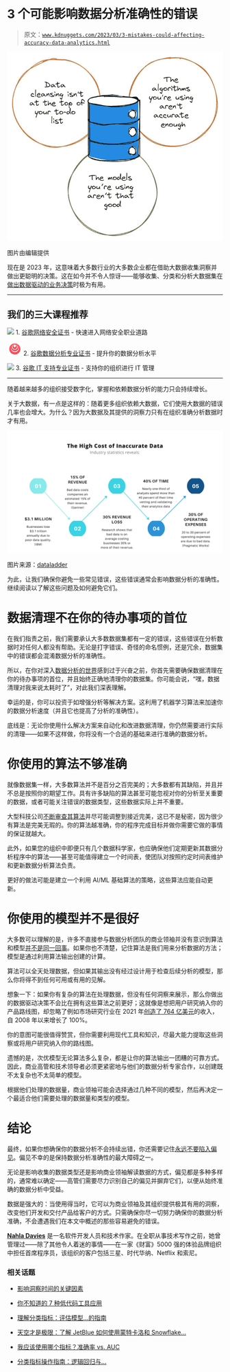 # 3 个可能影响数据分析准确性的错误

> 原文：[`www.kdnuggets.com/2023/03/3-mistakes-could-affecting-accuracy-data-analytics.html`](https://www.kdnuggets.com/2023/03/3-mistakes-could-affecting-accuracy-data-analytics.html)

![3 个可能影响数据分析准确性的错误](img/f781692c908991daa71724108d172f3d.png)

图片由编辑提供

现在是 2023 年，这意味着大多数行业的大多数企业都在借助大数据收集洞察并做出更聪明的决策。这在如今并不令人惊讶——能够收集、分类和分析大数据集在[做出数据驱动的业务决策](https://www.kdnuggets.com/2019/04/psu-make-better-data-driven-business-decisions.html)时极为有用。

* * *

## 我们的三大课程推荐

![](img/0244c01ba9267c002ef39d4907e0b8fb.png) 1\. [谷歌网络安全证书](https://www.kdnuggets.com/google-cybersecurity) - 快速进入网络安全职业道路

![](img/e225c49c3c91745821c8c0368bf04711.png) 2\. [谷歌数据分析专业证书](https://www.kdnuggets.com/google-data-analytics) - 提升你的数据分析水平

![](img/0244c01ba9267c002ef39d4907e0b8fb.png) 3\. [谷歌 IT 支持专业证书](https://www.kdnuggets.com/google-itsupport) - 支持你的组织进行 IT 管理

* * *

随着越来越多的组织接受数字化，掌握和依赖数据分析的能力只会持续增长。

关于大数据，有一点是这样的：随着更多组织依赖大数据，它们使用大数据的错误几率也会增大。为什么？因为大数据及其提供的洞察力只有在组织准确分析数据时才有用。

![3 个可能影响数据分析准确性的错误](img/c108f5b23f742ab9adf4a01988021f1a.png)

图片来源：[dataladder](https://dataladder.com/what-is-data-accuracy/)

为此，让我们确保你避免一些常见错误，这些错误通常会影响数据分析的准确性。继续阅读以了解这些问题及如何避免它们。

# 数据清理不在你的待办事项的首位

在我们指责之前，我们需要承认大多数数据集都有一定的错误，这些错误在分析数据时对任何人都没有帮助。无论是打字错误、奇怪的命名惯例，还是冗余，数据集中的错误都会混淆数据分析的准确性。

所以，在你对深入[数据分析的世界](https://www.nitorinfotech.com/blog/insights-on-diving-into-data-analytics/)感到过于兴奋之前，你首先需要确保数据清理在你的待办事项的首位，并且始终正确地清理你的数据集。你可能会说，“嘿，数据清理对我来说太耗时了”，对此我们深表理解。

幸运的是，你可以投资于如增强分析等解决方案。这利用了机器学习算法来加速你的数据分析速度（并且它也提高了分析的准确性）。

底线是：无论你使用什么解决方案来自动化和改进数据清理，你仍然需要进行实际的清理——如果不这样做，你将没有一个合适的基础来进行准确的数据分析。

# 你使用的算法不够准确

就像数据集一样，大多数算法并不是百分之百完美的；大多数都有其缺陷，并且并不总是按照你的期望工作。具有许多缺陷的算法甚至可能忽视对你的分析至关重要的数据，或者可能关注错误的数据类型，这些数据实际上并不重要。

大型科技公司[不断审查其算法](https://www.pewresearch.org/internet/2022/03/17/mixed-views-about-social-media-companies-using-algorithms-to-find-false-information/)并尽可能调整到接近完美，这已不是秘密，因为很少有算法是完美无瑕的。你的算法越准确，你的程序完成目标并做你需要它做的事情的保证就越大。

此外，如果您的组织中即便只有几个数据科学家，也应确保他们定期更新其数据分析程序中的算法——甚至可能值得建立一个时间表，使团队对按照约定时间表维护和更新数据分析算法负责。

更好的做法可能是建立一个利用 AI/ML 基础算法的策略，这些算法应能自动更新。

# 你使用的模型并不是很好

大多数可以理解的是，许多不直接参与数据分析团队的商业领袖并没有意识到算法和模型[并不是同一回事](https://financetrain.com/difference-between-model-and-algorithm)。如果你也不清楚，记住算法是我们用来分析数据的方法；模型是通过利用算法输出创建的计算。

算法可以全天处理数据，但如果其输出没有经过设计用于检查后续分析的模型，那么你将得不到任何可用或有用的见解。

想象一下：如果你有复杂的算法在处理数据，但没有任何洞察来展示，那么你做出的数据驱动决策不会比在拥有这些算法之前更好；这就像是想把用户研究纳入你的产品路线图，却忽略了例如市场研究行业在 2021 年[创造了 764 亿美元](https://blog.heymarvin.com/2022/07/20/how-to-build-user-research-into-your-product-roadmap/)的收入，自 2008 年以来增长了 100%。

你的意图可能很值得赞赏，但你需要利用现代工具和知识，尽最大能力提取这些洞察或将用户研究纳入你的路线图。

遗憾的是，次优模型无论算法多么复杂，都是让你的算法输出一团糟的可靠方式。因此，商业高管和技术领导者必须更紧密地与他们的数据分析专家合作，以创建既不太复杂也不太简单的模型。

根据他们处理的数据量，商业领袖可能会选择通过几种不同的模型，然后再决定一个最适合他们需要处理的数据量和类型的模型。

# 结论

最终，如果你想确保你的数据分析不会持续出错，你还需要记住[永远不要陷入偏见](https://www.codecademy.com/article/bias-in-data-analysis)。偏见不幸的是保持数据分析准确性的最大障碍之一。

无论是影响收集的数据类型还是影响商业领袖解读数据的方式，偏见都是多种多样的，通常难以确定——高管们需要尽力识别自己的偏见并摒弃它们，以便从始终准确的数据分析中受益。

数据是强大的：当使用得当时，它可以为商业领袖及其组织提供极其有用的洞察，改变他们开发和交付产品给客户的方式。只需确保你尽一切努力确保你的数据分析准确，不会遭遇我们在本文中概述的那些容易避免的错误。

**[Nahla Davies](http://nahlawrites.com/)** 是一名软件开发人员和技术作家。在全职从事技术写作之前，她曾管理过——除了其他令人着迷的事情——在一家《财富》5000 强的体验品牌组织中担任首席程序员，该组织的客户包括三星、时代华纳、Netflix 和索尼。

### 相关话题

+   [影响洞察时间的关键因素](https://www.kdnuggets.com/2023/03/key-factors-affecting-time-insights.html)

+   [你不知道的 7 种低代码工具应用](https://www.kdnuggets.com/2022/09/7-things-didnt-know-could-low-code-tool.html)

+   [理解分类指标：评估模型…的指南](https://www.kdnuggets.com/understanding-classification-metrics-your-guide-to-assessing-model-accuracy)

+   [天空才是极限：了解 JetBlue 如何使用蒙特卡洛和 Snowflake…](https://www.kdnuggets.com/2022/12/monte-carlo-jetblue-snowflake-build-trust-improve-model-accuracy.html)

+   [我应该使用哪个指标？准确率 vs. AUC](https://www.kdnuggets.com/2022/10/metric-accuracy-auc.html)

+   [分类指标操作指南：逻辑回归与…](https://www.kdnuggets.com/2022/10/classification-metrics-walkthrough-logistic-regression-accuracy-precision-recall-roc.html)
